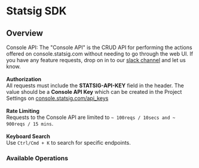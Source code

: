 # Statsig SDK


## Overview

Console API: 
      The "Console API" is the CRUD API for performing the actions offered on console.statsig.com without needing to go through the web UI.
      If you have any feature requests, drop on in to our [slack channel](https://www.statsig.com/slack) and let us know.
      <br /><br />
      <b>Authorization</b>
      <br />
      All requests must include the **STATSIG-API-KEY** field in the header. The value should be a **Console API Key** which can be created in the Project Settings on [console.statsig.com/api_keys](https://console.statsig.com/api_keys)
      <br /><br />
      <b>Rate Limiting</b>
      <br />
      Requests to the Console API are limited to <code>~ 100reqs / 10secs and ~ 900reqs / 15 mins</code>.
      <br /><br />
      <b>Keyboard Search</b>
      <br />
      Use <code>Ctrl/Cmd + K</code> to search for specific endpoints.
      

### Available Operations

